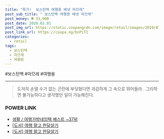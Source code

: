 ```yaml
--- 
title: "특가!  보스턴백 여행용 베넷 마므레" 
post_sub_title: " 보스턴백 여행용 베넷 마므레" 
post_money: ₩ 33,900 
post_date: 2020.02.01 
post_img_url: https://static.coupangcdn.com/image/retail/images/2019/07/16/15/7/7f8f3714-a110-4c1b-96a4-716aa1723ce9.jpg 
post_link_url: https://coupa.ng/bnPiTI 
categories: 
  - retail 
tags: 
  - 보스턴백 
  - 마므레 
  - 여행용 
--- 
```

  #보스턴백 #마므레 #여행용 
<hr> 

> 도저히 손댈 수가 없는 곤란에 부딪혔다면 과감하게 그 속으로 뛰어들라 . 그리하면 불가능하다고 생각했던 일이 가능해진다. 


### POWER LINK

* <a href="https://blog.naver.com/santokki14/221779853103" target="_blank">생활 / 여행가방네임택 베스트 ~37위</a>
* <a href="https://blog.naver.com/sakai111/221777511494" target="_blank">[도서] 여행 말고 한달살기</a>
* <a href="https://blog.naver.com/santokki14/221785232168" target="_blank">[도서] 여행 말고 한달살기</a>
